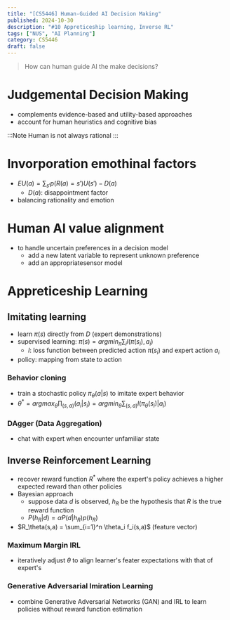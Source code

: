 ```yaml
---
title: "[CS5446] Human-Guided AI Decision Making"
published: 2024-10-30
description: "#10 Appreticeship learning, Inverse RL"
tags: ["NUS", "AI Planning"]
category: CS5446
draft: false
---
```


> How can human guide AI the make decisions?

# Judgemental Decision Making
- complements evidence-based and utility-based approaches
- account for human heuristics and cognitive bias

:::Note 
Human is not always rational
:::

# Invorporation emothinal factors
- $EU(a) = \sum_{s'} p(R(a)=s') U(s') - D(a)$
    - $D(a)$: disappointment factor
- balancing rationality and emotion

# Human AI value alignment
- to handle uncertain preferences in a decision model
    - add a new latent variable to represent unknown preference
    - add an appropriatesensor model

# Appreticeship Learning

## Imitating learning
- learn $\pi(s)$ directly from $D$ (expert demonstrations)
- supervised learning: $\pi(s) = argmin_\pi \sum_i l(\pi(s_i), a_i)$
    - $l$: loss function between predicted action $\pi(s_i)$ and expert action $a_i$
- policy: mapping from state to action

### Behavior cloning
- train a stochastic policy $\pi_\theta(a|s)$ to imitate expert behavior
- $\theta^* = argmax_\theta \prod_{(s,a)} (a_i|s_i) = argmin_\theta \sum_{(s,a)} l(\pi_\theta(s_i) | a_i)$

### DAgger (Data Aggregation)
- chat with expert when encounter unfamiliar state

## Inverse Reinforcement Learning
- recover reward function $R^*$ where the expert's policy achieves a higher expected reward than other policies
- Bayesian approach
    - suppose data $d$ is observed, $h_R$ be the hypothesis that $R$ is the true reward function
    - $P(h_R|d) = \alpha P(d|h_R)p(h_R)$
- $R_\theta(s,a) = \sum_{i=1}^n \theta_i f_i(s,a)$ (feature vector)

### Maximum Margin IRL
- iteratively adjust $\theta$ to align learner's feater expectations with that of expert's

### Generative Adversarial Imiration Learning
- combine Generative Adversarial Networks (GAN) and IRL to learn policies without reward function estimation